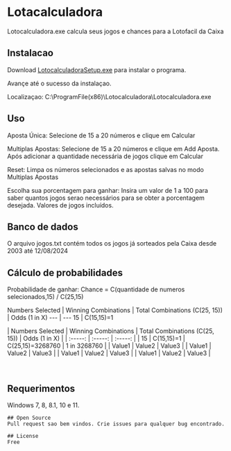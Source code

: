 # Lotacalculadora

Lotocalculadora.exe calcula seus jogos e chances para a Lotofacil da Caixa

## Instalacao

Download [LotocalculadoraSetup.exe](https://www.mediafire.com/file/f2qqq0ajyki2jc9/LotocalculadoraSetup.exe/file) para instalar o programa.

Avançe até o sucesso da instalaçao.

Localizaçao: C:\ProgramFile(x86)\Lotocalculadora\Lotocalculadora.exe

## Uso

Aposta Única: Selecione de 15 a 20 números e clique em Calcular

Multiplas Apostas: Selecione de 15 a 20 números e clique em Add Aposta. Após adicionar a quantidade necessária de jogos clique em Calcular

Reset: Limpa os números selecionados e as apostas salvas no modo Multiplas Apostas


Escolha sua porcentagem para ganhar: Insira um valor de 1 a 100 para saber quantos jogos serao necessários para se obter a porcentagem desejada. Valores de jogos incluídos.

## Banco de dados

O arquivo jogos.txt contém todos os jogos já sorteados pela Caixa desde 2003 até 12/08/2024

## Cálculo de probabilidades

Probabilidade de ganhar: 
Chance = C(quantidade de numeros selecionados,15) / C(25,15)

Numbers Selected | Winning Combinations | Total Combinations (C(25, 15)) | Odds (1 in X)
--- | ---
15 | C(15,15)=1


| 	Numbers Selected	 | 	Winning Combinations	 | 	Total Combinations (C(25, 15))	 |  Odds (1 in X)	 | 
| 	:-----:	 | 	:-----:	 | 	:-----:	 | 
| 	15	| 	C(15,15)=1	| 	C(25,15)=3268760	 | 1 in 3268760 |
| 	Value1	| 	Value2	| 	Value3	 | 
| 	Value1	| 	Value2	| 	Value3	 | 
| 	Value1	| 	Value2	| 	Value3	 | 
| 	Value1	| 	Value2	| 	Value3	 | 

​	
 



## Requerimentos

Windows 7, 8, 8.1, 10 e 11.
```
## Open Source
Pull request sao bem vindos. Crie issues para qualquer bug encontrado.

## License
Free
